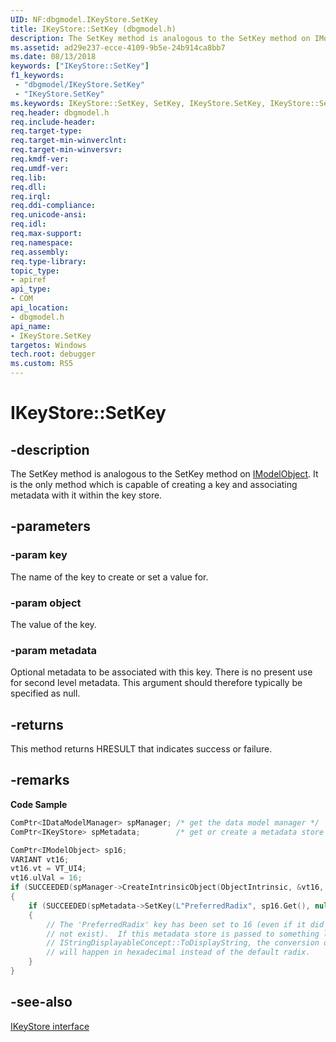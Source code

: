```yaml
---
UID: NF:dbgmodel.IKeyStore.SetKey
title: IKeyStore::SetKey (dbgmodel.h)
description: The SetKey method is analogous to the SetKey method on IModelObject.
ms.assetid: ad29e237-ecce-4109-9b5e-24b914ca8bb7
ms.date: 08/13/2018
keywords: ["IKeyStore::SetKey"]
f1_keywords:
 - "dbgmodel/IKeyStore.SetKey"
 - "IKeyStore.SetKey"
ms.keywords: IKeyStore::SetKey, SetKey, IKeyStore.SetKey, IKeyStore::SetKey, IKeyStore.SetKey
req.header: dbgmodel.h
req.include-header:
req.target-type:
req.target-min-winverclnt:
req.target-min-winversvr:
req.kmdf-ver:
req.umdf-ver:
req.lib:
req.dll:
req.irql: 
req.ddi-compliance:
req.unicode-ansi:
req.idl:
req.max-support:
req.namespace:
req.assembly:
req.type-library: 
topic_type: 
- apiref
api_type: 
- COM
api_location: 
- dbgmodel.h
api_name: 
- IKeyStore.SetKey
targetos: Windows
tech.root: debugger
ms.custom: RS5
---
```


# IKeyStore::SetKey


## -description

The SetKey method is analogous to the SetKey method on [IModelObject](nn-dbgmodel-imodelobject.md). It is the only method which is capable of creating a key and associating metadata with it within the key store. 

## -parameters

### -param key
The name of the key to create or set a value for.

### -param object
The value of the key.

### -param metadata
Optional metadata to be associated with this key. There is no present use for second level metadata. This argument should therefore typically be specified as null.


## -returns
This method returns HRESULT that indicates success or failure.

## -remarks
**Code Sample**

```cpp
ComPtr<IDataModelManager> spManager; /* get the data model manager */
ComPtr<IKeyStore> spMetadata;        /* get or create a metadata store */

ComPtr<IModelObject> sp16;
VARIANT vt16;
vt16.vt = VT_UI4;
vt16.ulVal = 16;
if (SUCCEEDED(spManager->CreateIntrinsicObject(ObjectIntrinsic, &vt16, &sp16)))
{
    if (SUCCEEDED(spMetadata->SetKey(L"PreferredRadix", sp16.Get(), nullptr)))
    {
        // The 'PreferredRadix' key has been set to 16 (even if it did 
        // not exist).  If this metadata store is passed to something like
        // IStringDisplayableConcept::ToDisplayString, the conversion of numbers 
        // will happen in hexadecimal instead of the default radix.
    }
}
```

## -see-also

[IKeyStore interface](nn-dbgmodel-ikeystore.md)
